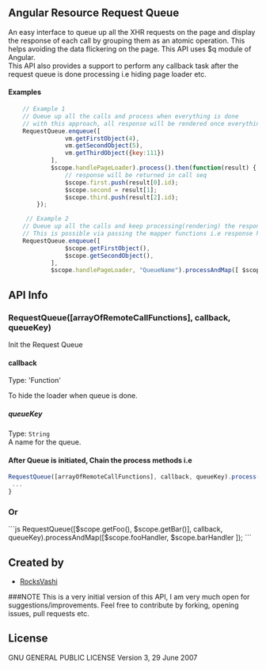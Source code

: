 ## Angular Resource Request Queue
An easy interface to queue up all the XHR requests on the page and display the response of each call by grouping them as an atomic operation.
This helps avoiding the data flickering on the page. This API uses $q module of Angular.
<br />
This API also provides a support to perform any callback task after the request queue is done processing i.e hiding page loader etc.
</p>

#### Examples
```js
	// Example 1
	// Queue up all the calls and process when everything is done
	// with this approach, all response will be rendered once everything is completed i.e queue is empty.
	RequestQueue.enqueue([
        		vm.getFirstObject(4),
                vm.getSecondObject(5),
               	vm.getThirdObject({key:111})
            ],
            $scope.handlePageLoader).process().then(function(result) {
                // response will be returned in call seq
	            $scope.first.push(result[0].id);
	            $scope.second = result[1];
	            $scope.third.push(result[2].id);
        });

	 // Example 2
	// Queue up all the calls and keep processing(rendering) the response as and when response is ready on the view.
	// This is possible via passing the mapper functions i.e response handlers for each remote call.
	RequestQueue.enqueue([
                $scope.getFirstObject(),
                $scope.getSecondObject(),
            ],
            $scope.handlePageLoader, "QueueName").processAndMap([ $scope.responseHandlerFirstObject, $scope.responseHandlerSecondObject]);

```
## API Info

### RequestQueue([arrayOfRemoteCallFunctions], callback, queueKey)

Init the Request Queue

#### callback

Type: 'Function'

To hide the loader when queue is done.

##### queueKey
Type: `String`<br>
A name for the queue.

#### After Queue is initiated, Chain the process methods i.e
```js
RequestQueue([arrayOfRemoteCallFunctions], callback, queueKey).process().then(promiseArray) {
 ...
}
```

<h3>Or</h3>
```js
RequestQueue([$scope.getFoo(), $scope.getBar()], callback, queueKey).processAndMap([$scope.fooHandler, $scope.barHandler ]);
```

## Created by
- [RocksVashi](https://github.com/rocksvashi)

###NOTE
This is a very initial version of this API, I am very much open for suggestions/improvements. Feel free to contribute by forking, opening issues, pull requests etc.

## License
GNU GENERAL PUBLIC LICENSE Version 3, 29 June 2007
